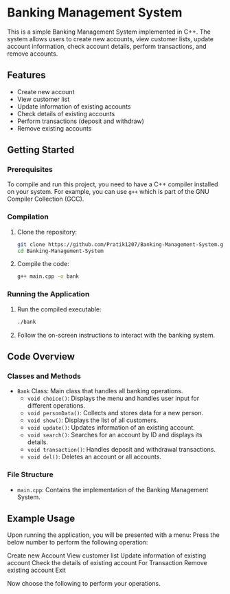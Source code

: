 # Banking Management System

This is a simple Banking Management System implemented in C++. The system allows users to create new accounts, view customer lists, update account information, check account details, perform transactions, and remove accounts.

## Features

- Create new account
- View customer list
- Update information of existing accounts
- Check details of existing accounts
- Perform transactions (deposit and withdraw)
- Remove existing accounts

## Getting Started

### Prerequisites

To compile and run this project, you need to have a C++ compiler installed on your system. For example, you can use `g++` which is part of the GNU Compiler Collection (GCC).

### Compilation

1. Clone the repository:
    ```sh
    git clone https://github.com/Pratik1207/Banking-Management-System.git
    cd Banking-Management-System
    ```

2. Compile the code:
    ```sh
    g++ main.cpp -o bank
    ```

### Running the Application

1. Run the compiled executable:
    ```sh
    ./bank
    ```

2. Follow the on-screen instructions to interact with the banking system.

## Code Overview

### Classes and Methods

- `Bank` Class: Main class that handles all banking operations.
  - `void choice()`: Displays the menu and handles user input for different operations.
  - `void personData()`: Collects and stores data for a new person.
  - `void show()`: Displays the list of all customers.
  - `void update()`: Updates information of an existing account.
  - `void search()`: Searches for an account by ID and displays its details.
  - `void transaction()`: Handles deposit and withdrawal transactions.
  - `void del()`: Deletes an account or all accounts.

### File Structure

- `main.cpp`: Contains the implementation of the Banking Management System.

## Example Usage

Upon running the application, you will be presented with a menu:
Press the below number to perform the following operation:

Create new Account
View customer list
Update information of existing account
Check the details of existing account
For Transaction
Remove existing account
Exit

Now choose the following to perform your operations.
